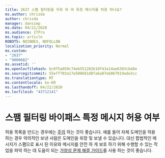 ```yaml
---
title: 2637 스팸 필터링을 우회 하 여 특정 메시지를 허용 하나요?
ms.author: chrisda
author: chrisda
manager: dansimp
ms.date: 04/21/2020
ms.audience: ITPro
ms.topic: article
ROBOTS: NOINDEX, NOFOLLOW
localization_priority: Normal
ms.custom:
- "2637"
- "9000682"
ms.assetid: ''
ms.openlocfilehash: bc0f5a050c74eb551282b10f43a14ae6303cb48e
ms.sourcegitcommit: 55eff703a17e500681d8fa6a87eb067019ade3cc
ms.translationtype: MT
ms.contentlocale: ko-KR
ms.lasthandoff: 04/22/2020
ms.locfileid: "43712141"
---
```

# <a name="bypass-spam-filtering-to-allow-specific-messages"></a>스팸 필터링 바이패스 특정 메시지 허용 여부

허용 목록을 만드는 경우에는 [주의](https://docs.microsoft.com/exchange/troubleshoot/antispam/cautions-against-bypassing-spam-filters) 하는 것이 좋습니다. 예를 들어 자체 도메인을 허용 하는 경우 악의적인 보낸 사람은 도메인을 위장 및 보낼 수 있습니다.  대신 합법적인 메시지가 스팸으로 표시 된 이유와 메시지를 안전 하 게 보호 하기 위해 수행할 수 있는 작업을 파악 하는 데 도움이 되는 [가양성 문제 해결 가이드](https://docs.microsoft.com/office365/securitycompliance/prevent-email-from-being-marked-as-spam)를 사용 하는 것이 좋습니다.
